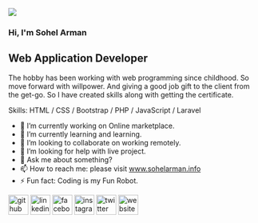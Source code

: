 ![](https://pbs.twimg.com/profile_banners/885095278218543105/1657819745/1500x500)

### Hi, I'm Sohel Arman
## Web Application Developer

The hobby has been working with web programming since childhood. So move forward with willpower. And giving a good job gift to the client from the get-go. So I have created skills along with getting the certificate.

Skills: HTML / CSS / Bootstrap / PHP / JavaScript / Laravel

- 🔭 I’m currently working on Online marketplace. 
- 🌱 I’m currently learning and learning. 
- 👯 I’m looking to collaborate on working remotely. 
- 🤔 I’m looking for help with live project. 
- 💬 Ask me about something? 
- 📫 How to reach me: please visit www.sohelarman.info 
- ⚡ Fun fact: Coding is my Fun Robot. 


[<img src='https://cdn.jsdelivr.net/npm/simple-icons@3.0.1/icons/github.svg' alt='github' height='40'>](https://github.com/https://github.com/sohelarman-info)  [<img src='https://cdn.jsdelivr.net/npm/simple-icons@3.0.1/icons/linkedin.svg' alt='linkedin' height='40'>](https://www.linkedin.com/in/https://www.linkedin.com/in/sohel-arman/)  [<img src='https://cdn.jsdelivr.net/npm/simple-icons@3.0.1/icons/facebook.svg' alt='facebook' height='40'>](https://www.facebook.com/https://www.facebook.com/www.SohelArman.info)  [<img src='https://cdn.jsdelivr.net/npm/simple-icons@3.0.1/icons/instagram.svg' alt='instagram' height='40'>](https://www.instagram.com/https://www.instagram.com/sohelarman.info//)  [<img src='https://cdn.jsdelivr.net/npm/simple-icons@3.0.1/icons/twitter.svg' alt='twitter' height='40'>](https://twitter.com/https://twitter.com/Sohel_Ahammed)  [<img src='https://cdn.jsdelivr.net/npm/simple-icons@3.0.1/icons/icloud.svg' alt='website' height='40'>](www.sohelarman.info)  
